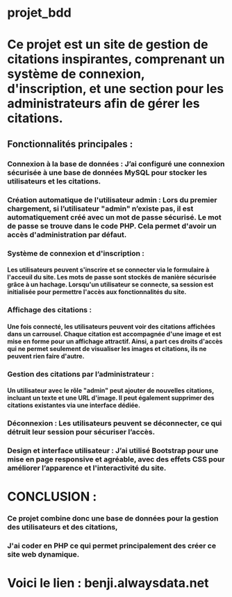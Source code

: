 # projet_bdd
# Ce projet est un site de gestion de citations inspirantes, comprenant un système de connexion, d'inscription, et une section pour les administrateurs afin de gérer les citations.

## Fonctionnalités principales :
### Connexion à la base de données : J’ai configuré une connexion sécurisée à une base de données MySQL pour stocker les utilisateurs et les citations.

### Création automatique de l'utilisateur admin : Lors du premier chargement, si l’utilisateur "admin" n’existe pas, il est automatiquement créé avec un mot de passe sécurisé. Le mot de passe se trouve dans le code PHP. Cela permet d'avoir un accès d'administration par défaut.
### Système de connexion et d'inscription : 
#### Les utilisateurs peuvent s'inscrire et se connecter via le formulaire à l'acceuil du site. Les mots de passe sont stockés de manière sécurisée grâce à un hachage. Lorsqu'un utilisateur se connecte, sa session est initialisée pour permettre l'accès aux fonctionnalités du site.

### Affichage des citations : 
  #### Une fois connecté, les utilisateurs peuvent voir des citations affichées dans un carrousel. Chaque citation est accompagnée d'une image et est mise en forme pour un       affichage attractif. Ainsi, a part ces droits d'accès qui ne permet seulement de visualiser les images et citations, ils ne peuvent rien faire d'autre. 

### Gestion des citations par l’administrateur : 
  #### Un utilisateur avec le rôle "admin" peut ajouter de nouvelles citations, incluant un texte et une URL d'image. Il peut également supprimer des citations existantes via une interface dédiée.

### Déconnexion : Les utilisateurs peuvent se déconnecter, ce qui détruit leur session pour sécuriser l’accès.

### Design et interface utilisateur : J’ai utilisé Bootstrap pour une mise en page responsive et agréable, avec des effets CSS pour améliorer l’apparence et l'interactivité du site.

  # CONCLUSION : 
### Ce projet combine donc une base de données pour la gestion des utilisateurs et des citations, 
### J'ai coder en PHP ce qui permet principalement des créer ce site web dynamique.


# Voici le lien : benji.alwaysdata.net
